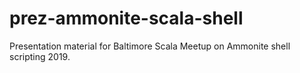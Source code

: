 # prez-ammonite-scala-shell
Presentation material for Baltimore Scala Meetup on Ammonite shell scripting 2019.

